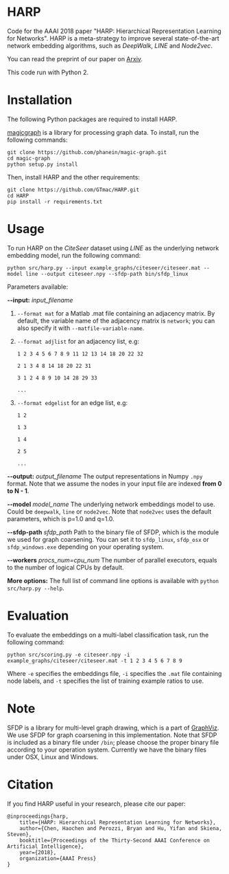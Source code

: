 # HARP
Code for the AAAI 2018 paper "HARP: Hierarchical Representation Learning for Networks".
HARP is a meta-strategy to improve several state-of-the-art network embedding algorithms, such as *DeepWalk*, *LINE* and *Node2vec*.

You can read the preprint of our paper on [Arxiv](https://arxiv.org/abs/1706.07845).

This code run with Python 2.

# Installation

The following Python packages are required to install HARP.

[magicgraph](https://github.com/phanein/magic-graph) is a library for processing graph data.
To install, run the following commands:

	git clone https://github.com/phanein/magic-graph.git
	cd magic-graph
	python setup.py install

Then, install HARP and the other requirements:

	git clone https://github.com/GTmac/HARP.git
	cd HARP
	pip install -r requirements.txt

# Usage
To run HARP on the *CiteSeer* dataset using *LINE* as the underlying network embedding model, run the following command:

``python src/harp.py --input example_graphs/citeseer/citeseer.mat --model line --output citeseer.npy --sfdp-path bin/sfdp_linux``

Parameters available:

**--input:** *input_filename*
1. ``--format mat`` for a Matlab .mat file containing an adjacency matrix.
By default, the variable name of the adjacency matrix is ``network``;
you can also specify it with ``--matfile-variable-name``.
2. ``--format adjlist`` for an adjacency list, e.g:

	``1 2 3 4 5 6 7 8 9 11 12 13 14 18 20 22 32``
	
	``2 1 3 4 8 14 18 20 22 31``
	
	``3 1 2 4 8 9 10 14 28 29 33``
	
	``...``

3. ``--format edgelist`` for an edge list, e.g:

	``1 2``
	
	``1 3``
	
	``1 4``
	
	``2 5``
	
	``...``

**--output:** *output_filename*
The output representations in Numpy ``.npy`` format.
Note that we assume the nodes in your input file are indexed **from 0 to N - 1**.

**--model** *model_name*
The underlying network embeddings model to use. Could be ``deepwalk``, ``line`` or ``node2vec``.
Note that ``node2vec`` uses the default parameters, which is p=1.0 and q=1.0.

**--sfdp-path** *sfdp_path*
Path to the binary file of SFDP, which is the module we used for graph coarsening.
You can set it to ``sfdp_linux``, ``sfdp_osx`` or ``sfdp_windows.exe`` depending on your operating system.

**--workers** *procs_num=cpu_num*
The number of parallel executors, equals to the number of logical CPUs by default.

**More options:** The full list of command line options is available with ``python src/harp.py --help``.

# Evaluation
To evaluate the embeddings on a multi-label classification task, run the following command:

``python src/scoring.py -e citeseer.npy -i example_graphs/citeseer/citeseer.mat -t 1 2 3 4 5 6 7 8 9``

Where ``-e`` specifies the embeddings file, ``-i`` specifies the ``.mat`` file containing node labels,
and ``-t`` specifies the list of training example ratios to use.

# Note

SFDP is a library for multi-level graph drawing, which is a part of [GraphViz](http://www.graphviz.org).
We use SFDP for graph coarsening in this implementation.
Note that SFDP is included as a binary file under ``/bin``;
please choose the proper binary file according to your operation system.
Currently we have the binary files under OSX, Linux and Windows.

# Citation
If you find HARP useful in your research, please cite our paper:

	@inproceedings{harp,
		title={HARP: Hierarchical Representation Learning for Networks},
		author={Chen, Haochen and Perozzi, Bryan and Hu, Yifan and Skiena, Steven},
		booktitle={Proceedings of the Thirty-Second AAAI Conference on Artificial Intelligence},
		year={2018},
		organization={AAAI Press}
	}
